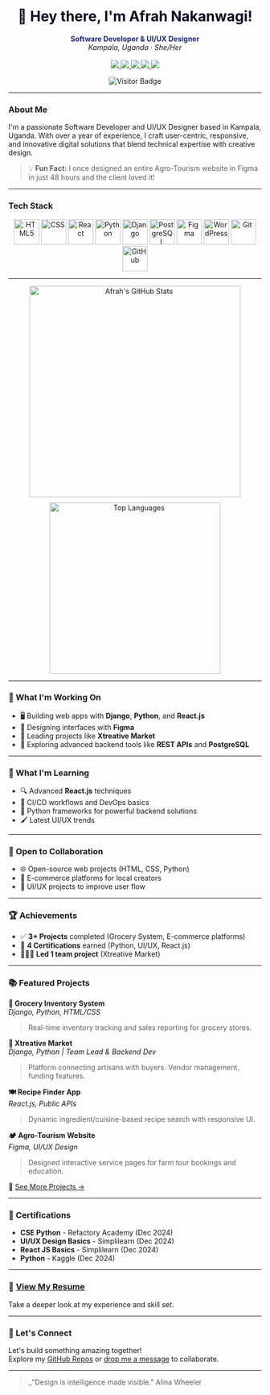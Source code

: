 <h1 align="center" style="color:#0A0A23;">👋 Hey there, I'm Afrah Nakanwagi!</h1>

<p align="center">
  <b style="color:#1E2A78;">Software Developer & UI/UX Designer</b><br>
  <i>Kampala, Uganda · She/Her</i><br><br>

  <a href="mailto:afrahnakanwagi@gmail.com">
    <img src="https://img.shields.io/badge/Email-afrahnakanwagi@gmail.com-1E2A78?style=flat&logo=gmail&logoColor=white" />
  </a>
  <a href="tel:+256768917360">
    <img src="https://img.shields.io/badge/Phone-%2B256%20768917360-1E2A78?style=flat&logo=whatsapp&logoColor=white" />
  </a>
  <a href="https://www.linkedin.com/in/afrah-nakanwagi-b829a5314/">
    <img src="https://img.shields.io/badge/LinkedIn-Afrah_Nakanwagi-1E2A78?style=flat&logo=linkedin&logoColor=white" />
  </a>
  <a href="https://x.com/naiyosh28792">
    <img src="https://img.shields.io/badge/X-@naiyosh28792-1E2A78?style=flat&logo=twitter&logoColor=white" />
  </a>
  <a href="https://github.com/afrahnakanwagi">
    <img src="https://img.shields.io/badge/GitHub-afrahnakanwagi-1E2A78?style=flat&logo=github&logoColor=white" />
  </a>
</p>

<p align="center">
  <img src="https://komarev.com/ghpvc/?username=afrahnakanwagi&style=flat-square&color=1E2A78" alt="Visitor Badge"/>
</p>

---

###  About Me

I'm a passionate Software Developer and UI/UX Designer based in Kampala, Uganda. With over a year of experience, I craft user-centric, responsive, and innovative digital solutions that blend technical expertise with creative design. 

> 💡 **Fun Fact:** I once designed an entire Agro-Tourism website in Figma in just 48 hours and the client loved it!

---

### Tech Stack

<p align="center">
  <img src="https://cdn.jsdelivr.net/gh/devicons/devicon/icons/html5/html5-original.svg" width="50" alt="HTML5" />
  <img src="https://cdn.jsdelivr.net/gh/devicons/devicon/icons/css3/css3-original.svg" width="50" alt="CSS" />
  <img src="https://cdn.jsdelivr.net/gh/devicons/devicon/icons/react/react-original.svg" width="50" alt="React" />
  <img src="https://cdn.jsdelivr.net/gh/devicons/devicon/icons/python/python-original.svg" width="50" alt="Python" />
  <img src="https://cdn.jsdelivr.net/gh/devicons/devicon/icons/django/django-plain.svg" width="50" alt="Django" />
  <img src="https://cdn.jsdelivr.net/gh/devicons/devicon/icons/postgresql/postgresql-original.svg" width="50" alt="PostgreSQL" />
  <img src="https://cdn.jsdelivr.net/gh/devicons/devicon/icons/figma/figma-original.svg" width="50" alt="Figma" />
  <img src="https://cdn.jsdelivr.net/gh/devicons/devicon/icons/wordpress/wordpress-plain.svg" width="50" alt="WordPress" />
  <img src="https://cdn.jsdelivr.net/gh/devicons/devicon/icons/git/git-original.svg" width="50" alt="Git" />
  <img src="https://cdn.jsdelivr.net/gh/devicons/devicon/icons/github/github-original.svg" width="50" alt="GitHub" />
</p>

---

<div align="center" style="display: flex; flex-wrap: wrap; justify-content: center; gap: 10px;">
  <img src="https://github-readme-stats.vercel.app/api?username=afrahnakanwagi&show_icons=true&theme=tokyonight" alt="Afrah's GitHub Stats" width="420" />
  <img src="https://github-readme-stats.vercel.app/api/top-langs/?username=afrahnakanwagi&layout=compact&theme=tokyonight" alt="Top Languages" width="340" />
</div>


---

### 🔭 What I'm Working On

- 🖥 Building web apps with **Django**, **Python**, and **React.js**
- 🎨 Designing interfaces with **Figma**
- 🤝 Leading projects like **Xtreative Market**
- 🔧 Exploring advanced backend tools like **REST APIs** and **PostgreSQL**

---

### 🌱 What I'm Learning

- 🔍 Advanced **React.js** techniques  
- 🚀 CI/CD workflows and DevOps basics  
- 🧠 Python frameworks for powerful backend solutions  
- 🖌 Latest UI/UX trends

---

### 🤝 Open to Collaboration

- 🌐 Open-source web projects (HTML, CSS, Python)  
- 🛒 E-commerce platforms for local creators  
- 🧩 UI/UX projects to improve user flow  

---

### 🏆 Achievements

- ✅ **3+ Projects** completed (Grocery System, E-commerce platforms)  
- 📜 **4 Certifications** earned (Python, UI/UX, React.js)  
- 👩🏽‍💻 **Led 1 team project** (Xtreative Market)

---

### 📚 Featured Projects

**🛒 Grocery Inventory System**  
*Django, Python, HTML/CSS*  
> Real-time inventory tracking and sales reporting for grocery stores.

**🎨 Xtreative Market**  
*Django, Python | Team Lead & Backend Dev*  
> Platform connecting artisans with buyers. Vendor management, funding features.

**🍽️ Recipe Finder App**  
*React.js, Public APIs*  
> Dynamic ingredient/cuisine-based recipe search with responsive UI.

**🏕️ Agro-Tourism Website**  
*Figma, UI/UX Design*  
> Designed interactive service pages for farm tour bookings and education.

📌 [See More Projects →](https://github.com/afrahnakanwagi?tab=repositories)

---

### 🏅 Certifications

- **CSE Python** - Refactory Academy (Dec 2024)  
- **UI/UX Design Basics** - Simplilearn (Dec 2024)  
- **React JS Basics** - Simplilearn (Dec 2024)  
- **Python** - Kaggle (Dec 2024)

---

### 📄 [View My Resume](https://amber-ericha-96.tiiny.site)

Take a deeper look at my experience and skill set.

---

### 🤝 Let's Connect

Let's build something amazing together!  
Explore my [GitHub Repos](https://github.com/afrahnakanwagi?tab=repositories) or [drop me a message](mailto:afrahnakanwagi@gmail.com) to collaborate.

---

> _"Design is intelligence made visible." Alina Wheeler
